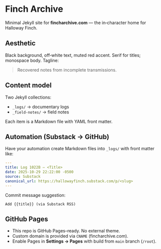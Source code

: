 # Finch Archive

Minimal Jekyll site for **fincharchive.com** — the in‑character home for Halloway Finch.

## Aesthetic
Black background, off‑white text, muted red accent. Serif for titles; monospace body. Tagline:
> Recovered notes from incomplete transmissions.

## Content model
Two Jekyll collections:
- `_logs/` → documentary logs
- `_field-notes/` → field notes

Each item is a Markdown file with YAML front matter.

## Automation (Substack → GitHub)
Have your automation create Markdown files into `_logs/` with front matter like:

```yaml
---
title: Log 1022B — <Title>
date: 2025-10-29 22:22:00 -0500
source: Substack
canonical_url: https://hallowayfinch.substack.com/p/<slug>
---
```

Commit message suggestion:
```
Add {{title}} (via Substack RSS)
```

## GitHub Pages
- This repo is GitHub Pages–ready. No external theme.
- Custom domain is provided via `CNAME` (fincharchive.com).
- Enable Pages in **Settings → Pages** with build from `main` branch (`/root`).